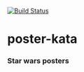 [![Build Status](https://www.travis-ci.com/mihir306/posterkata2.svg?branch=master)](https://www.travis-ci.com/mihir306/posterkata2)
# poster-kata


### Star wars posters
